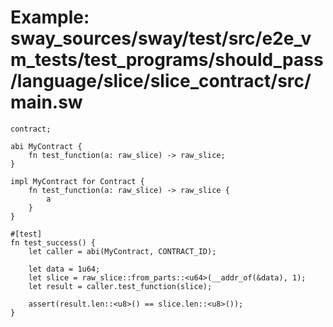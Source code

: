 # Example: sway_sources/sway/test/src/e2e_vm_tests/test_programs/should_pass/language/slice/slice_contract/src/main.sw

```sway
contract;

abi MyContract {
    fn test_function(a: raw_slice) -> raw_slice;
}

impl MyContract for Contract {
    fn test_function(a: raw_slice) -> raw_slice {
        a
    }
}

#[test]
fn test_success() {
    let caller = abi(MyContract, CONTRACT_ID);

    let data = 1u64;
    let slice = raw_slice::from_parts::<u64>(__addr_of(&data), 1);
    let result = caller.test_function(slice);
    
    assert(result.len::<u8>() == slice.len::<u8>());
}

```
